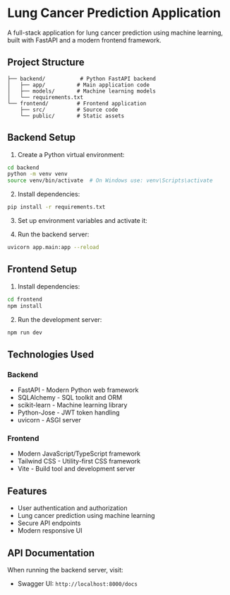 # Lung Cancer Prediction Application

A full-stack application for lung cancer prediction using machine learning, built with FastAPI and a modern frontend framework.

## Project Structure

```
├── backend/           # Python FastAPI backend
│   ├── app/          # Main application code
│   ├── models/       # Machine learning models
│   └── requirements.txt
└── frontend/         # Frontend application
    ├── src/          # Source code
    └── public/       # Static assets
```

## Backend Setup

1. Create a Python virtual environment:
```sh
cd backend
python -m venv venv
source venv/bin/activate  # On Windows use: venv\Scripts\activate
```

2. Install dependencies:
```sh
pip install -r requirements.txt
```

3. Set up environment variables and activate it:

4. Run the backend server:
```sh
uvicorn app.main:app --reload
```

## Frontend Setup

1. Install dependencies:
```sh
cd frontend
npm install
```

2. Run the development server:
```sh
npm run dev
```

## Technologies Used

### Backend
- FastAPI - Modern Python web framework
- SQLAlchemy - SQL toolkit and ORM
- scikit-learn - Machine learning library
- Python-Jose - JWT token handling
- uvicorn - ASGI server

### Frontend
- Modern JavaScript/TypeScript framework
- Tailwind CSS - Utility-first CSS framework
- Vite - Build tool and development server

## Features

- User authentication and authorization
- Lung cancer prediction using machine learning
- Secure API endpoints
- Modern responsive UI

## API Documentation

When running the backend server, visit:
- Swagger UI: `http://localhost:8000/docs`